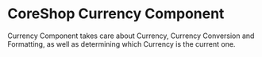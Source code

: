 # CoreShop Currency Component

Currency Component takes care about Currency, Currency Conversion and Formatting, as well as determining which Currency is the current one.